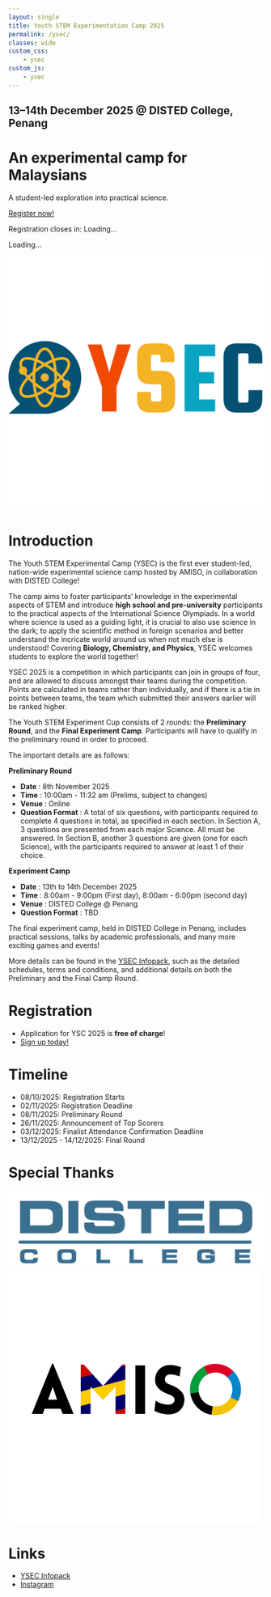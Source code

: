 ```yaml
---
layout: single
title: Youth STEM Experimentation Camp 2025
permalink: /ysec/
classes: wide
custom_css:
    - ysec
custom_js:
    - ysec
---
```


<div id="hero">
  <div id="countdown">
    <h2>13–14th December 2025 @ DISTED College, Penang</h2>
    <h1>An experimental camp for Malaysians</h1>
    <p>A student-led exploration into practical science.</p>
    <a href="https://forms.cloud.microsoft/r/Crfjj8ydZf" target="_blank">Register now!</a>
    <p id="register-timer">Registration closes in: Loading...</p>
    <p id="timer">Loading...</p>
  </div>
  <div id="logo"><img src="/assets/images/ysec/ysec-logo.png" alt="YSC Logo" /></div>
</div>

<script>
  // === CONFIG ===
  const registrationEnd = new Date("2025-12-01T23:59:59+08:00"); // registration closes
  const preliminaryStart = new Date("2025-12-13T00:00:00+08:00"); // prelim start
  const preliminaryEnd = new Date("2025-12-14T23:59:59+08:00");   // prelim end
  const resultsAnnounce = new Date("2026-01-01T12:00:00+08:00");  // results day
  const finalStart = new Date("2026-02-15T00:00:00+08:00");       // final start
  const finalEnd = new Date("2026-02-16T23:59:59+08:00");         // final end

  const registerTimer = document.getElementById("register-timer");
  const eventTimer = document.getElementById("timer");

  function formatTime(diff) {
    const days = Math.floor(diff / (1000 * 60 * 60 * 24));
    const hours = Math.floor((diff / (1000 * 60 * 60)) % 24);
    const mins = Math.floor((diff / (1000 * 60)) % 60);
    const secs = Math.floor((diff / 1000) % 60);
    return `${days}d ${hours}h ${mins}m ${secs}s`;
  }

  function updateTimers() {
    const now = new Date();

    // === REGISTRATION TIMER ===
    if (now < registrationEnd) {
      const diff = registrationEnd - now;
      registerTimer.innerHTML = `Registration closes in: <b>${formatTime(diff)}</b>`;
    } else {
      registerTimer.innerHTML = "📝 Registration closed!";
    }

    // === EVENT TIMER ===
    if (now < preliminaryStart) {
      const diff = preliminaryStart - now;
      eventTimer.innerHTML = `Countdown to Preliminary Round:<br><b>${formatTime(diff)}</b>`;
    } else if (now < preliminaryEnd) {
      eventTimer.innerHTML = "🏁 Preliminary Round in progress!";
    } else if (now < resultsAnnounce) {
      eventTimer.innerHTML = "📄 Preliminary Round ended! Results will be announced on <b>1 January 2026</b>.";
    } else if (now < finalStart) {
      const diff = finalStart - now;
      eventTimer.innerHTML = `Countdown to Final Round:<br><b>${formatTime(diff)}</b>`;
    } else if (now < finalEnd) {
      eventTimer.innerHTML = "⚗️ Final Round in progress!";
    } else {
      eventTimer.innerHTML = "🎉 Thanks for joining YSEC 2025! See you next year!";
    }
  }

  setInterval(updateTimers, 1000);
  updateTimers();
</script>




# Introduction
The Youth STEM Experimental Camp (YSEC) is the first ever student-led, nation-wide experimental science camp hosted by AMISO, in collaboration with DISTED College!

The camp aims to foster participants’ knowledge in the experimental aspects of STEM and introduce **high school and pre-university** participants to the practical aspects of the International Science Olympiads. In a world where science is used as a guiding light, it is crucial to also use science in the dark; to apply the scientific method in foreign scenarios and better understand the incricate world around us when not much else is understood! Covering **Biology, Chemistry, and Physics**, YSEC welcomes students to explore the world together!

YSEC 2025 is a competition in which participants can join in groups of four, and are allowed to discuss amongst their teams during the competition. Points are calculated in teams rather than individually, and if there is a tie in points between teams, the team which submitted their answers earlier will be ranked higher.

The Youth STEM Experiment Cup consists of 2 rounds: the **Preliminary Round**, and the **Final Experiment Camp**. Participants will have to qualify in the preliminary round in order to proceed.

The important details are as follows:

**Preliminary Round**
- **Date**			: 8th November 2025
- **Time**			: 10:00am - 11:32 am (Prelims, subject to changes)
- **Venue**			: Online
- **Question Format**			: A total of six questions, with participants required to complete 4 questions in total, as specified in each section. In Section A, 3 questions are presented from each major Science. All must be answered. In Section B, another 3 questions are given (one for each Science), with the participants required to answer at least 1 of their choice.


**Experiment Camp**
- **Date**			: 13th to 14th December 2025
- **Time**			: 8:00am - 9:00pm (First day), 8:00am - 6:00pm (second day)
- **Venue**			: DISTED College @ Penang
- **Question Format**			: TBD

The final experiment camp, held in DISTED College in Penang, includes practical sessions, talks by academic professionals, and many more exciting games and events!

More details can be found in the [YSEC Infopack](https://docs.google.com/document/d/1rCYlhHTnN9SkOXW6YTTUiNv6Obcr9_QMTqjRvvX1gdA/edit?pli=1&tab=t.0), such as the detailed schedules, terms and conditions, and additional details on both the Preliminary and the Final Camp Round.


# Registration
- Application for YSC 2025 is **free of charge**!
- [Sign up today!](https://forms.cloud.microsoft/r/Crfjj8ydZf)


# Timeline
- 08/10/2025: Registration Starts
- 02/11/2025: Registration Deadline
- 08/11/2025: Preliminary Round
- 26/11/2025: Announcement of Top Scorers
- 03/12/2025: Finalist Attendance Confirmation Deadline
- 13/12/2025 - 14/12/2025: Final Round


# Special Thanks
<div id="logos">
    <img src="/assets/images/ysec/disted.png" alt="Disted Logo"/>
    <img src="/assets/images/amiso-logo.png" alt="AMISO Logo"/>
</div>


# Links
- [YSEC Infopack](https://docs.google.com/document/d/1z4oLtsypTcpf7X5R42FE8y_79gJ14lWaZdiih1w6Aak/edit?usp=sharing)
- [Instagram](https://instagram.com/youthstemexperimentcamp)

